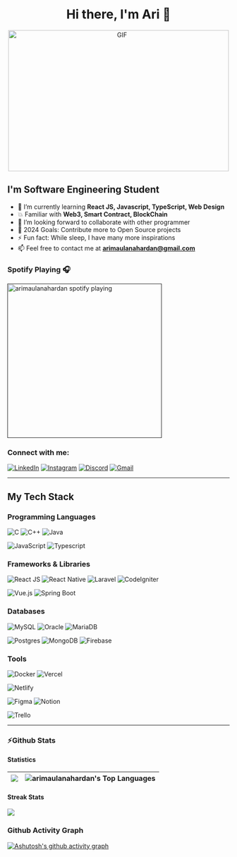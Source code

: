 <h1 align="center">Hi there, I'm Ari 👋</h1>

<p align="center">
   <img alt="GIF" src="https://github.com/abhisheknaiidu/abhisheknaiidu/blob/master/code.gif?raw=true" width="500" height="320" /> 
</p>

## I'm Software Engineering Student

- 🌱 I’m currently learning **React JS, Javascript, TypeScript, Web Design**
- 💥 Familiar with **Web3, Smart Contract, BlockChain**
- 👯 I’m looking forward to collaborate with other programmer
- 🥅 2024 Goals: Contribute more to Open Source projects
- ⚡ Fun fact: While sleep, I have many more inspirations
- 📫 Feel free to contact me at **arimaulanahardan@gmail.com**

### Spotify Playing 🎧

[<img src="https://spotify-now-playing-kappa.vercel.app/api/spotify-playing" alt="arimaulanahardan spotify playing" width="350" />]()

### Connect with me:

[![LinkedIn](https://img.shields.io/static/v1?style=for-the-badge&message=LinkedIn&color=0A66C2&logo=LinkedIn&logoColor=FFFFFF&label=)](https://www.linkedin.com/in/ari-maulana-hardan/)
[![Instagram](https://img.shields.io/static/v1?style=for-the-badge&message=Instagram&color=E4405F&logo=Instagram&logoColor=FFFFFF&label=)](https://instagram.com/arimaulanahardan/)
[![Discord](https://img.shields.io/static/v1?style=for-the-badge&message=Discord&color=5865F2&logo=Discord&logoColor=FFFFFF&label=)](https://discord.com/users/755360971350081537)
[![Gmail](https://img.shields.io/badge/Gmail-D14836?style=for-the-badge&logo=gmail&logoColor=white)](mailto:arimaulanahardan@gmail.com)

---

## My Tech Stack

### Programming Languages

![C](https://img.shields.io/badge/C-00599C?style=for-the-badge&logo=c&logoColor=white)
![C++](https://img.shields.io/badge/C%2B%2B-00599C?style=for-the-badge&logo=c%2B%2B&logoColor=white)
![Java](https://img.shields.io/badge/Java-ED8B00?style=for-the-badge&logo=java&logoColor=white)
<!-- ![Python](https://img.shields.io/badge/Python-14354C?style=for-the-badge&logo=python) -->
<!-- ![Go](https://img.shields.io/badge/go-%2300ADD8.svg?style=for-the-badge&logo=go&logoColor=white) -->
<!-- ![PHP](https://img.shields.io/badge/php-%23777BB4.svg?style=for-the-badge&logo=php&logoColor=white) -->
![JavaScript](https://img.shields.io/badge/JavaScript-F7DF1E?style=for-the-badge&logo=javascript&logoColor=black)
![Typescript](https://img.shields.io/badge/TypeScript-007ACC?style=for-the-badge&logo=typescript&logoColor=white)
<!-- ![Dart](https://img.shields.io/static/v1?style=for-the-badge&message=Dart&color=0175C2&logo=Dart&logoColor=FFFFFF&label=) -->

 ### Frameworks & Libraries
<!-- ![Express](https://img.shields.io/static/v1?style=for-the-badge&message=Express&color=000000&logo=Express&logoColor=FFFFFF&label=)
![Flutter](https://img.shields.io/static/v1?style=for-the-badge&message=Flutter&color=02569B&logo=Flutter&logoColor=FFFFFF&label=)
![Gin](https://img.shields.io/static/v1?style=for-the-badge&message=Gin&color=008ECF&logo=Gin&logoColor=FFFFFF&label=) -->
![React JS](https://img.shields.io/static/v1?style=for-the-badge&message=React+JS&color=FF4154&logo=React+Query&logoColor=FFFFFF&label=)
![React Native](https://img.shields.io/static/v1?style=for-the-badge&message=React+Native&color=222222&logo=Create+React+App&logoColor=09D3AC&label=)
![Laravel](https://img.shields.io/static/v1?style=for-the-badge&message=Laravel&color=FF2D20&logo=Laravel&logoColor=FFFFFF&label=)
![CodeIgniter](https://img.shields.io/static/v1?style=for-the-badge&message=CodeIgniter&color=EF4223&logo=CodeIgniter&logoColor=FFFFFF&label=)
<!-- ![Flask](https://img.shields.io/static/v1?style=for-the-badge&message=Flask&color=000000&logo=Flask&logoColor=FFFFFF&label=)
![Django](https://img.shields.io/static/v1?style=for-the-badge&message=Django&color=092E20&logo=Django&logoColor=FFFFFF&label=)
![Sequelize](https://img.shields.io/static/v1?style=for-the-badge&message=Sequelize&color=222222&logo=Sequelize&logoColor=52B0E7&label=) -->
![Vue.js](https://img.shields.io/static/v1?style=for-the-badge&message=Vue.js&color=222222&logo=Vue.js&logoColor=4FC08D&label=)
![Spring Boot](https://img.shields.io/static/v1?style=for-the-badge&message=Spring+Boot&color=6DB33F&logo=Spring+Boot&logoColor=FFFFFF&label=)

 ### Databases
![MySQL](https://img.shields.io/badge/mysql-%2300f.svg?style=for-the-badge&logo=mysql&logoColor=white)
![Oracle](https://img.shields.io/static/v1?style=for-the-badge&message=Oracle&color=F80000&logo=Oracle&logoColor=FFFFFF&label=)
![MariaDB](https://img.shields.io/badge/MariaDB-003545?style=for-the-badge&logo=mariadb&logoColor=white) 
<!-- ![SQLite](https://img.shields.io/badge/sqlite-%2307405e.svg?style=for-the-badge&logo=sqlite&logoColor=white)  -->
![Postgres](https://img.shields.io/badge/postgres-%23316192.svg?style=for-the-badge&logo=postgresql&logoColor=white)
![MongoDB](https://img.shields.io/badge/MongoDB-%234ea94b.svg?style=for-the-badge&logo=mongodb&logoColor=white)
![Firebase](https://img.shields.io/badge/firebase-%23039BE5.svg?style=for-the-badge&logo=firebase)
<!-- ![Redis](https://img.shields.io/badge/redis-%23DD0031.svg?style=for-the-badge&logo=redis&logoColor=white) -->

 ### Tools
![Docker](https://img.shields.io/static/v1?style=for-the-badge&message=Docker&color=2496ED&logo=Docker&logoColor=FFFFFF&label=)
![Vercel](https://img.shields.io/badge/vercel-%23000000.svg?style=for-the-badge&logo=vercel&logoColor=white)
<!-- ![Heroku](https://img.shields.io/badge/heroku-%23430098.svg?style=for-the-badge&logo=heroku&logoColor=white) -->
![Netlify](https://img.shields.io/badge/netlify-%23000000.svg?style=for-the-badge&logo=netlify&logoColor=#00C7B7)
<!-- ![Jira](https://img.shields.io/badge/jira-%230A0FFF.svg?style=for-the-badge&logo=jira&logoColor=white)
![Swagger](https://img.shields.io/static/v1?style=for-the-badge&message=Swagger&color=222222&logo=Swagger&logoColor=85EA2D&label=) -->
![Figma](https://img.shields.io/static/v1?style=for-the-badge&message=Figma&color=F24E1E&logo=Figma&logoColor=FFFFFF&label=)
![Notion](https://img.shields.io/static/v1?style=for-the-badge&message=Notion&color=000000&logo=Notion&logoColor=FFFFFF&label=)
<!-- ![Prisma](https://img.shields.io/static/v1?style=for-the-badge&message=Prisma&color=2D3748&logo=Prisma&logoColor=FFFFFF&label=) -->
![Trello](https://img.shields.io/badge/Trello-%23026AA7.svg?style=for-the-badge&logo=Trello&logoColor=white)

---

### ⚡Github Stats
#### Statistics
<img src="https://github-readme-stats.vercel.app/api?username=arimaulanahardan&&show_icons=true&count_private=true&theme=radical"/>|<img alt="arimaulanahardan's Top Languages" src="https://github-readme-stats.vercel.app/api/top-langs/?username=arimaulanahardan&langs_count=8&count_private=true&layout=compact&theme=radical&bg_color=0D1117" />|
|---|---|

#### Streak Stats
<img src="https://github-readme-streak-stats.herokuapp.com/?user=arimaulanahardan&theme=radical"/>

### Github Activity Graph
[![Ashutosh's github activity graph](https://github-readme-activity-graph.vercel.app/graph?username=arimaulanahardan&theme=xcode)](https://github.com/ashutosh00710/github-readme-activity-graph)
